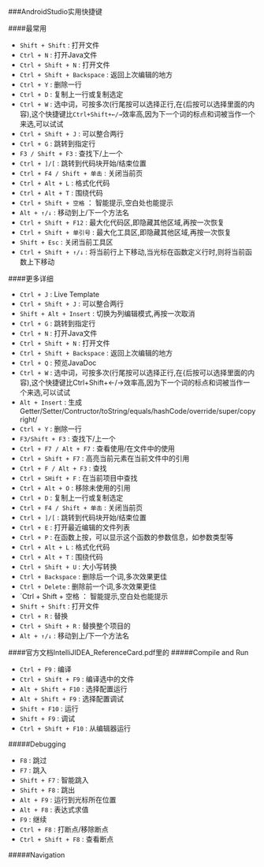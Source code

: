 ###AndroidStudio实用快捷键

####最常用
* `Shift + Shift` : 打开文件
* `Ctrl + N` : 打开Java文件
* `Ctrl + Shift + N` : 打开文件
* `Ctrl + Shift + Backspace` : 返回上次编辑的地方
* `Ctrl + Y` : 删除一行
* `Ctrl + D` : 复制上一行或复制选定
* `Ctrl + W` : 选中词，可按多次(行尾按可以选择正行,在{后按可以选择里面的内容),这个快捷键比`Ctrl+Shift+←/→`效率高,因为下一个词的标点和词被当作一个来选,可以试试
* `Ctrl + Shift + J` : 可以整合两行
* `Ctrl + G` : 跳转到指定行
* `F3 / Shift + F3` : 查找下/上一个
* `Ctrl + ]/[` : 跳转到代码块开始/结束位置
* `Ctrl + F4 / Shift + 单击` : 关闭当前页
* `Ctrl + Alt + L` : 格式化代码
* `Ctrl + Alt + T` : 围绕代码
* `Ctrl + Shift + 空格` ： 智能提示,空白处也能提示
* `Alt + ↑/↓` : 移动到上/下一个方法名
* `Ctrl + Shift + F12` : 最大化代码区,即隐藏其他区域,再按一次恢复
* `Ctrl + Shift + 单引号` : 最大化工具区,即隐藏其他区域,再按一次恢复
* `Shift + Esc` : 关闭当前工具区
* `Ctrl + Shift + ↑/↓` : 将当前行上下移动,当光标在函数定义行时,则将当前函数上下移动

####更多详细
* `Ctrl + J` : Live Template
* `Ctrl + Shift + J` : 可以整合两行
* `Shift + Alt + Insert` : 切换为列编辑模式,再按一次取消
* `Ctrl + G` : 跳转到指定行
* `Ctrl + N` : 打开Java文件
* `Ctrl + Shift + N` : 打开文件
* `Ctrl + Shift + Backspace` : 返回上次编辑的地方
* `Ctrl + Q` : 预览JavaDoc
* `Ctrl + W` : 选中词，可按多次(行尾按可以选择正行,在{后按可以选择里面的内容),这个快捷键比Ctrl+Shift+←/→效率高,因为下一个词的标点和词被当作一个来选,可以试试
* `Alt + Insert` : 生成Getter/Setter/Contructor/toString/equals/hashCode/override/super/copyright/
* `Ctrl + Y` : 删除一行
* `F3/Shift + F3` : 查找下/上一个
* `Ctrl + F7 / Alt + F7` : 查看使用/在文件中的使用
* `Ctrl + Shift + F7` : 高亮当前元素在当前文件中的引用
* `Ctrl + F / Alt + F3` : 查找
* `Ctrl + SHift + F` : 在当前项目中查找
* `Ctrl + Alt + O` : 移除未使用的引用
* `Ctrl + D` : 复制上一行或复制选定
* `Ctrl + F4 / Shift + 单击` : 关闭当前页
* `Ctrl + ]/[` : 跳转到代码块开始/结束位置
* `Ctrl + E` : 打开最近编辑的文件列表
* `Ctrl + P` : 在函数上按，可以显示这个函数的参数信息，如参数类型等
* `Ctrl + Alt + L` : 格式化代码
* `Ctrl + Alt + T` : 围绕代码
* `Ctrl + Shift + U` : 大小写转换
* `Ctrl + Backspace` : 删除后一个词,多次效果更佳
* `Ctrl + Delete` : 删除前一个词,多次效果更佳
* `Ctrl + Shift + 空格 ： 智能提示,空白处也能提示
* `Shift + Shift` : 打开文件
* `Ctrl + R` : 替换
* `Ctrl + Shift + R` : 替换整个项目的
* `Alt + ↑/↓` : 移动到上/下一个方法名

####官方文档IntelliJIDEA_ReferenceCard.pdf里的
#####Compile and Run
* `Ctrl + F9` : 编译
* `Ctrl + Shift + F9` : 编译选中的文件
* `Alt + Shift + F10` : 选择配置运行
* `Alt + Shift + F9` : 选择配置调试
* `Shift + F10` : 运行
* `Shift + F9` : 调试
* `Ctrl + Shift + F10` : 从编辑器运行

#####Debugging
* `F8` : 跳过
* `F7` : 跳入
* `Shift + F7` : 智能跳入
* `Shift + F8` : 跳出
* `Alt + F9` : 运行到光标所在位置
* `Alt + F8` : 表达式求值
* `F9` : 继续
* `Ctrl + F8` : 打断点/移除断点
* `Ctrl + Shift + F8` : 查看断点

#####Navigation

